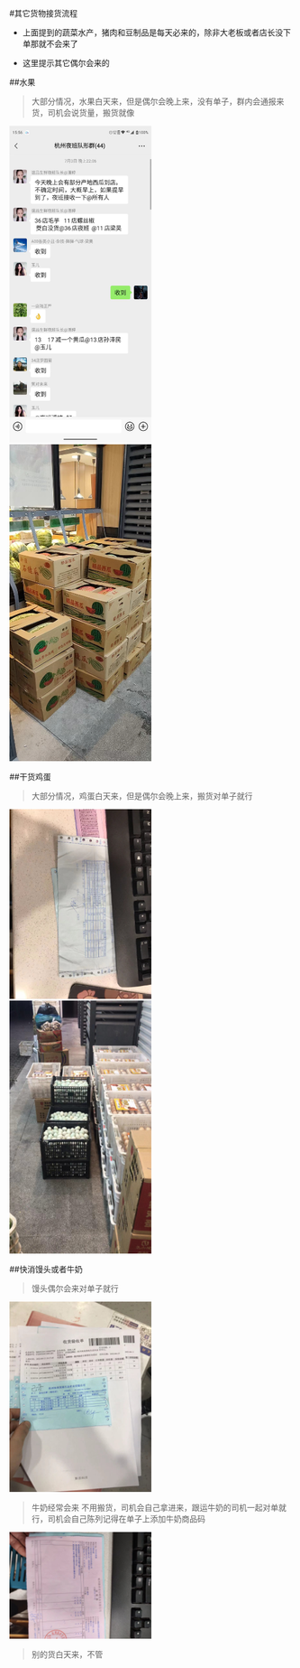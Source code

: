#其它货物接货流程

* 上面提到的蔬菜水产，猪肉和豆制品是每天必来的，除非大老板或者店长没下单那就不会来了

* 这里提示其它偶尔会来的


##水果

> 大部分情况，水果白天来，但是偶尔会晚上来，没有单子，群内会通报来货，司机会说货量，搬货就像

<img src="./西瓜到货群内通知.jpeg" width="50%" >

<img src="./西瓜到货.jpeg" width="50%" >

##干货鸡蛋
> 大部分情况，鸡蛋白天来，但是偶尔会晚上来，搬货对单子就行

<img src="./干货鸡蛋收货单.jpeg" width="50%" >

<img src="./鸡蛋到货.jpeg" width="50%" >


##快消馒头或者牛奶
> 馒头偶尔会来对单子就行

<img src="./快消馒头收货单.jpeg" width="50%" >


> 牛奶经常会来
不用搬货，司机会自己拿进来，跟运牛奶的司机一起对单就行，司机会自己陈列记得在单子上添加牛奶商品码

<img src="./快消牛奶收货单.jpeg" width="50%" >

>别的货白天来，不管


